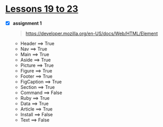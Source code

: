 # [Lessons 19 to 23](https://elzero.org/html-assignments-lesson-from-19-to-23/)

- [x] **assignment 1**

    > https://developer.mozilla.org/en-US/docs/Web/HTML/Element

    * Header ==> True
    * Nav ==> True
    * Main ==> True
    * Aside ==> True
    * Picture ==> True
    * Figure ==> True
    * Footer ==> True
    * FigCaption ==> True
    * Section ==> True
    * Command ==> False
    * Ruby ==> True
    * Data ==> True
    * Article ==> True
    * Install ==> False
    * Text ==> False

